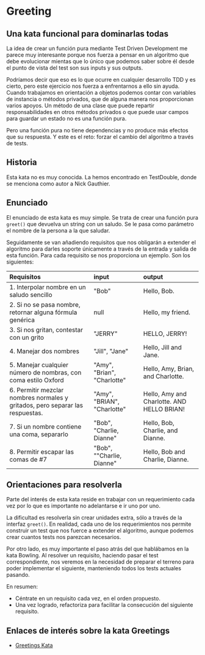 # Greeting

## Una kata funcional para dominarlas todas

La idea de crear un función pura mediante Test Driven Development me parece muy interesante porque nos fuerza a pensar en un algoritmo que debe evolucionar mientas que lo único que podemos saber sobre él desde el punto de vista del test son sus inputs y sus outputs.

Podríamos decir que eso es lo que ocurre en cualquier desarrollo TDD y es cierto, pero este ejercicio nos fuerza a enfrentarnos a ello sin ayuda. Cuando trabajamos en orientación a objetos podemos contar con variables de instancia o métodos privados, que de alguna manera nos proporcionan varios apoyos. Un método de una clase que puede repartir responsabilidades en otros métodos privados o que puede usar campos para guardar un estado no es una función pura.

Pero una función pura no tiene dependencias y no produce más efectos que su respuesta. Y este es el reto: forzar el cambio del algoritmo a través de tests.

## Historia

Esta kata no es muy conocida. La hemos encontrado en TestDouble, donde se menciona como autor a Nick Gauthier.

## Enunciado

El enunciado de esta kata es muy simple. Se trata de crear una función pura `greet()` que devuelva un string con un saludo. Se le pasa como parámetro el nombre de la persona a la que saludar.

Seguidamente se van añadiendo requisitos que nos obligarán a extender el algoritmo para darles soporte únicamente a través de la entrada y salida de esta función. Para cada requisito se nos proporciona un ejemplo. Son los siguientes:

| Requisitos | input | output |
|:----|:------|:-------|
| 1. Interpolar nombre en un saludo sencillo | "Bob"   | Hello, Bob. |
| 2. Si no se pasa nombre, retornar alguna fórmula genérica  | null  | Hello, my friend. |
| 3. Si nos gritan, contestar con un grito   | "JERRY" | HELLO, JERRY! |
| 4. Manejar dos nombres | "Jill", "Jane" | Hello, Jill and Jane. |
| 5. Manejar cualquier número de nombras, con coma estilo Oxford   | "Amy", "Brian", "Charlotte" | Hello, Amy, Brian, and Charlotte. |
| 6. Permitir mezclar nombres normales y gritados, pero separar las respuestas.  | "Amy", "BRIAN", "Charlotte" | Hello, Amy and Charlotte. AND HELLO BRIAN!|
| 7. Si un nombre contiene una coma, separarlo | "Bob", "Charlie, Dianne" | Hello, Bob, Charlie, and Dianne. |
| 8. Permitir escapar las comas de #7   | "Bob", "\"Charlie, Dianne\" | Hello, Bob and Charlie, Dianne. |

## Orientaciones para resolverla

Parte del interés de esta kata reside en trabajar con un requerimiento cada vez por lo que es importante no adelantarse e ir uno por uno.

La dificultad es resolverla sin crear unidades extra, sólo a través de la interfaz `greet()`. En realidad, cada uno de los requerimientos nos permite construir un test que nos fuerce a extender el algoritmo, aunque podemos crear cuantos tests nos parezcan necesarios.

Por otro lado, es muy importante el paso atrás del que hablábamos en la kata Bowling. Al resolver un requisito, haciendo pasar el test correspondiente, nos veremos en la necesidad de preparar el terreno para poder implementar el siguiente, manteniendo todos los tests actuales pasando. 

En resumen:

* Céntrate en un requisito cada vez, en el orden propuesto.
* Una vez logrado, refactoriza para facilitar la consecución del siguiente requisito.

## Enlaces de interés sobre la kata Greetings

* [Greetings Kata](https://github.com/testdouble/contributing-tests/wiki/Greeting-Kata)

